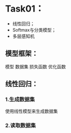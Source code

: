 # Task01：
- 线性回归；
- Softmax与分类模型；
- 多层感知机

## 模型框架：
  模型     数据集    损失函数   优化函数  

## 线性回归：
###  1.生成数据集
使用线性模型来生成数据集

###  2.读取数据集

